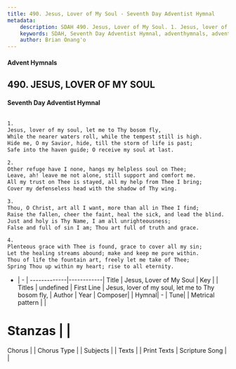 ```yaml
---
title: 490. Jesus, Lover of My Soul - Seventh Day Adventist Hymnal
metadata:
    description: SDAH 490. Jesus, Lover of My Soul. 1. Jesus, lover of my soul, let me to Thy bosom fly, While the nearer waters roll, while the tempest still is high. Hide me, O my Savior, hide, till the storm of life is past; Safe into the haven guide; O receive my soul at last.
    keywords: SDAH, Seventh Day Adventist Hymnal, adventhymnals, advent hymnals, Jesus, Lover of My Soul, Jesus, lover of my soul, let me to Thy bosom fly, 
    author: Brian Onang'o
---
```


#### Advent Hymnals
## 490. JESUS, LOVER OF MY SOUL
#### Seventh Day Adventist Hymnal

```txt

1.
Jesus, lover of my soul, let me to Thy bosom fly,
While the nearer waters roll, while the tempest still is high.
Hide me, O my Savior, hide, till the storm of life is past;
Safe into the haven guide; O receive my soul at last.

2.
Other refuge have I none, hangs my helpless soul on Thee;
Leave, ah! leave me not alone, still support and comfort me.
All my trust on Thee is stayed, all my help from Thee I bring;
Cover my defenseless head with the shadow of Thy wing.

3.
Thou, O Christ, art all I want, more than all in Thee I find;
Raise the fallen, cheer the faint, heal the sick, and lead the blind.
Just and holy is Thy Name, I am all unrighteousness;
False and full of sin I am; Thou art full of truth and grace.

4.
Plenteous grace with Thee is found, grace to cover all my sin;
Let the healing streams abound; make and keep me pure within.
Thou of life the fountain art, freely let me take of Thee;
Spring Thou up within my heart; rise to all eternity.

```

- |   -  |
-------------|------------|
Title | Jesus, Lover of My Soul |
Key |  |
Titles | undefined |
First Line | Jesus, lover of my soul, let me to Thy bosom fly, |
Author | 
Year | 
Composer|  |
Hymnal|  - |
Tune|  |
Metrical pattern | |
# Stanzas |  |
Chorus |  |
Chorus Type |  |
Subjects |  |
Texts |  |
Print Texts | 
Scripture Song |  |
  
